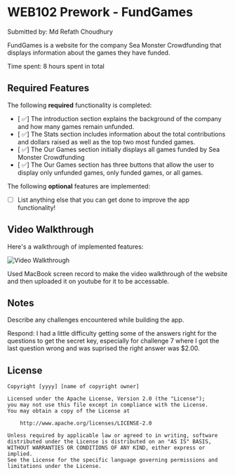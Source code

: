 # WEB102 Prework - FundGames

Submitted by: Md Refath Choudhury

FundGames is a website for the company Sea Monster Crowdfunding that displays information about the games they have funded.

Time spent: 8 hours spent in total

## Required Features

The following **required** functionality is completed:

* [ ✅] The introduction section explains the background of the company and how many games remain unfunded.
* [ ✅] The Stats section includes information about the total contributions and dollars raised as well as the top two most funded games.
* [ ✅] The Our Games section initially displays all games funded by Sea Monster Crowdfunding
* [ ✅] The Our Games section has three buttons that allow the user to display only unfunded games, only funded games, or all games.

The following **optional** features are implemented:

* [ ] List anything else that you can get done to improve the app functionality!

## Video Walkthrough

Here's a walkthrough of implemented features:

<img src='https://youtu.be/ofKYU0SibxQ' title='Video Walkthrough' width='' alt='Video Walkthrough' />

Used MacBook screen record to make the video walkthrough of the website and then uploaded it on youtube for it to be accessable.

## Notes

Describe any challenges encountered while building the app.

Respond: I had a little difficulty getting some of the answers right for the questions to get the secret key, especially for challenge 7 where I got the last question wrong and was suprised the right answer was $2.00.

## License

    Copyright [yyyy] [name of copyright owner]

    Licensed under the Apache License, Version 2.0 (the "License");
    you may not use this file except in compliance with the License.
    You may obtain a copy of the License at

        http://www.apache.org/licenses/LICENSE-2.0

    Unless required by applicable law or agreed to in writing, software
    distributed under the License is distributed on an "AS IS" BASIS,
    WITHOUT WARRANTIES OR CONDITIONS OF ANY KIND, either express or implied.
    See the License for the specific language governing permissions and
    limitations under the License.
